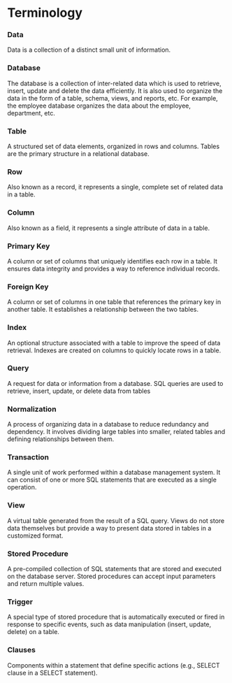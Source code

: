 # Terminology

### Data

Data is a collection of a distinct small unit of information.

### Database

The database is a collection of inter-related data which is used to retrieve, insert, update and delete the data efficiently. It is also used to organize the data in the form of a table, schema, views, and reports, etc. For example, the employee database organizes the data about the employee, department,  etc.

### **Table**

A structured set of data elements, organized in rows and columns. Tables are the primary structure in a relational database.

### **Row**

Also known as a record, it represents a single, complete set of related data in a table.

### **Column**

Also known as a field, it represents a single attribute of data in a table.

### **Primary Key**

A column or set of columns that uniquely identifies each row in a table. It ensures data integrity and provides a way to reference individual records.

### **Foreign Key**

A column or set of columns in one table that references the primary key in another table. It establishes a relationship between the two tables.

### **Index**

An optional structure associated with a table to improve the speed of data retrieval. Indexes are created on columns to quickly locate rows in a table.

### **Query**

A request for data or information from a database. SQL queries are used to retrieve, insert, update, or delete data from tables

### **Normalization**

A process of organizing data in a database to reduce redundancy and dependency. It involves dividing large tables into smaller, related tables and defining relationships between them.

### **Transaction**

A single unit of work performed within a database management system. It can consist of one or more SQL statements that are executed as a single operation.

### **View**

A virtual table generated from the result of a SQL query. Views do not store data themselves but provide a way to present data stored in tables in a customized format.

### **Stored Procedure**

A pre-compiled collection of SQL statements that are stored and executed on the database server. Stored procedures can accept input parameters and return multiple values.

### **Trigger**

A special type of stored procedure that is automatically executed or fired in response to specific events, such as data manipulation (insert, update, delete) on a table.

### **Clauses**

Components within a statement that define specific actions (e.g., SELECT clause in a SELECT statement).

